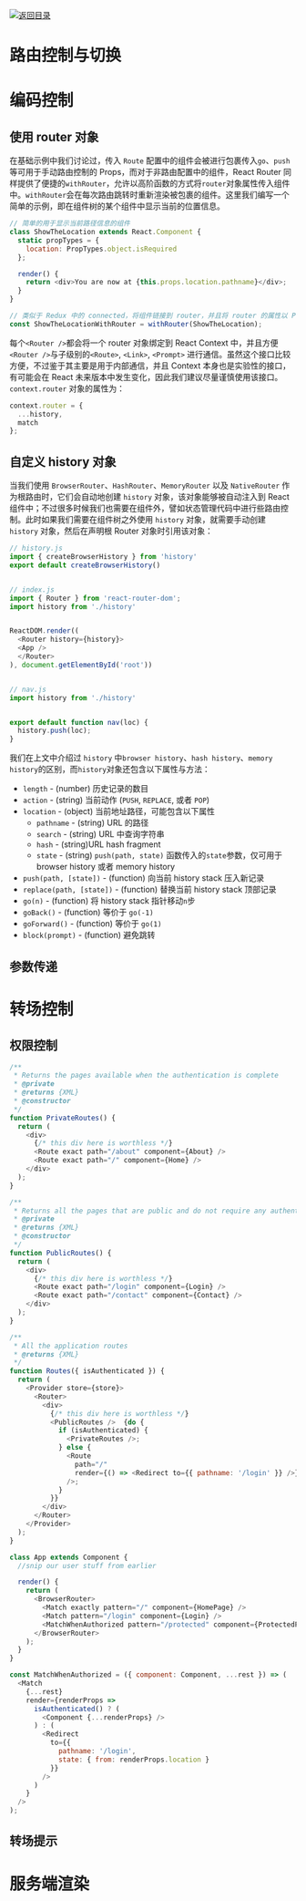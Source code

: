 [![返回目录](https://parg.co/UY3)](https://github.com/wx-chevalier/Web-Series)

# 路由控制与切换

# 编码控制

## 使用 router 对象

在基础示例中我们讨论过，传入 `Route` 配置中的组件会被进行包裹传入`go`、`push`等可用于手动路由控制的 Props，而对于非路由配置中的组件，React Router 同样提供了便捷的`withRouter`，允许以高阶函数的方式将`router`对象属性传入组件中。`withRouter`会在每次路由跳转时重新渲染被包裹的组件。这里我们编写一个简单的示例，即在组件树的某个组件中显示当前的位置信息。

```js
// 简单的用于显示当前路径信息的组件
class ShowTheLocation extends React.Component {
  static propTypes = {
    location: PropTypes.object.isRequired
  };

  render() {
    return <div>You are now at {this.props.location.pathname}</div>;
  }
}

// 类似于 Redux 中的 connected，将组件链接到 router，并且将 router 的属性以 Props 传入到组件中
const ShowTheLocationWithRouter = withRouter(ShowTheLocation);
```

每个`<Router />`都会将一个 router 对象绑定到 React Context 中，并且方便`<Router />`与子级别的`<Route>`, `<Link>`, `<Prompt>` 进行通信。虽然这个接口比较方便，不过鉴于其主要是用于内部通信，并且 Context 本身也是实验性的接口，有可能会在 React 未来版本中发生变化，因此我们建议尽量谨慎使用该接口。`context.router` 对象的属性为：

```js
context.router = {
  ...history,
  match
};
```

## 自定义 history 对象

当我们使用 `BrowserRouter`、`HashRouter`、`MemoryRouter` 以及 `NativeRouter` 作为根路由时，它们会自动地创建 `history` 对象，该对象能够被自动注入到 React 组件中；不过很多时候我们也需要在组件外，譬如状态管理代码中进行些路由控制。此时如果我们需要在组件树之外使用 `history` 对象，就需要手动创建 `history` 对象，然后在声明根 Router 对象时引用该对象：

```js
// history.js
import { createBrowserHistory } from 'history'
export default createBrowserHistory()


// index.js
import { Router } from 'react-router-dom';
import history from './history'


ReactDOM.render((
  <Router history={history}>
  <App />
  </Router>
), document.getElementById('root'))


// nav.js
import history from './history'


export default function nav(loc) {
  history.push(loc);
}
```

我们在上文中介绍过 `history` 中`browser history`、`hash history`、`memory history`的区别，而`history`对象还包含以下属性与方法：

- `length` - (number) 历史记录的数目
- `action` - (string) 当前动作 (`PUSH`, `REPLACE`, 或者 `POP`)
- `location` - (object) 当前地址路径，可能包含以下属性
  - `pathname` - (string) URL 的路径
  - `search` - (string) URL 中查询字符串
  - `hash` - (string)URL hash fragment
  - `state` - (string) `push(path, state)` 函数传入的`state`参数，仅可用于 browser history 或者 memory history
- `push(path, [state])` - (function) 向当前 history stack 压入新记录
- `replace(path, [state])` - (function) 替换当前 history stack 顶部记录
- `go(n)` - (function) 将 history stack 指针移动`n`步
- `goBack()` - (function) 等价于 `go(-1)`
- `goForward()` - (function) 等价于 `go(1)`
- `block(prompt)` - (function) 避免跳转

## 参数传递

# 转场控制

## 权限控制

```js
/**
 * Returns the pages available when the authentication is complete
 * @private
 * @returns {XML}
 * @constructor
 */
function PrivateRoutes() {
  return (
    <div>
      {/* this div here is worthless */}
      <Route exact path="/about" component={About} />
      <Route exact path="/" component={Home} /> 
    </div>
  );
}

/**
 * Returns all the pages that are public and do not require any authentication
 * @private
 * @returns {XML}
 * @constructor
 */
function PublicRoutes() {
  return (
    <div>
      {/* this div here is worthless */}
      <Route exact path="/login" component={Login} />
      <Route exact path="/contact" component={Contact} /> 
    </div>
  );
}

/**
 * All the application routes
 * @returns {XML}
 */
function Routes({ isAuthenticated }) {
  return (
    <Provider store={store}>
      <Router>
        <div>
          {/* this div here is worthless */}
          <PublicRoutes />  {do {
            if (isAuthenticated) {
              <PrivateRoutes />;
            } else {
              <Route
                path="/"
                render={() => <Redirect to={{ pathname: '/login' }} />}
              />;
            }
          }} 
        </div>
      </Router>
    </Provider>
  );
}
```

```js
class App extends Component {
  //snip our user stuff from earlier

  render() {
    return (
      <BrowserRouter>
        <Match exactly pattern="/" component={HomePage} />
        <Match pattern="/login" component={Login} />
        <MatchWhenAuthorized pattern="/protected" component={ProtectedPage} /> 
      </BrowserRouter>
    );
  }
}

const MatchWhenAuthorized = ({ component: Component, ...rest }) => (
  <Match
    {...rest}
    render={renderProps =>
      isAuthenticated() ? (
        <Component {...renderProps} />
      ) : (
        <Redirect
          to={{
            pathname: '/login',
            state: { from: renderProps.location }
          }}
        />
      )
    }
  />
);
```

## 转场提示

# 服务端渲染

